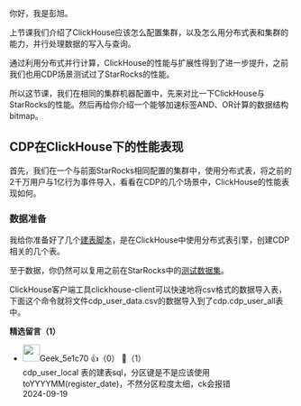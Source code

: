 你好，我是彭旭。

上节课我们介绍了ClickHouse应该怎么配置集群，以及怎么用分布式表和集群的能力，并行处理数据的写入与查询。

通过利用分布式并行计算，ClickHouse的性能与扩展性得到了进一步提升，之前我们也用CDP场景测试过了StarRocks的性能。

所以这节课，我们在相同的集群机器配置中，先来对比一下ClickHouse与StarRocks的性能。然后再给你介绍一个能够加速标签AND、OR计算的数据结构bitmap。

## CDP在ClickHouse下的性能表现

首先，我们在一个与前面StarRocks相同配置的集群中，使用分布式表，将之前的2千万用户与1亿行为事件导入，看看在CDP的几个场景中，ClickHouse的性能表现如何。

### 数据准备

我给你准备好了几个[建表脚本](https://github.com/ZHAMoonlight/referencebook/blob/master/script/ls19_cdp.sql)，是在ClickHouse中使用分布式表引擎，创建CDP相关的几个表。

至于数据，你仍然可以复用之前在StarRocks中的[测试数据集](https://pan.baidu.com/s/1Es3ffXjVKpZ73RJNPWWcsw?pwd=abw3)。

ClickHouse客户端工具clickhouse-client可以快速地将csv格式的数据导入表，下面这个命令就将文件cdp\_user\_data.csv的数据导入到了cdp.cdp\_user\_all表中。
<div><strong>精选留言（1）</strong></div><ul>
<li><img src="" width="30px"><span>Geek_5e1c70</span> 👍（0） 💬（1）<div>cdp_user_local 表的建表sql，分区键是不是应该使用toYYYYMM(register_date)，不然分区粒度太细，ck会报错</div>2024-09-19</li><br/>
</ul>